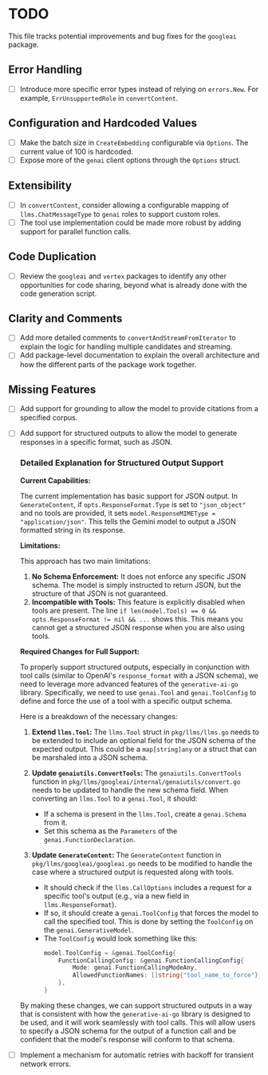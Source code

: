 # TODO

This file tracks potential improvements and bug fixes for the `googleai` package.

## Error Handling

- [ ] Introduce more specific error types instead of relying on `errors.New`. For example, `ErrUnsupportedRole` in `convertContent`.

## Configuration and Hardcoded Values

- [ ] Make the batch size in `CreateEmbedding` configurable via `Options`. The current value of 100 is hardcoded.
- [ ] Expose more of the `genai` client options through the `Options` struct.

## Extensibility

- [ ] In `convertContent`, consider allowing a configurable mapping of `llms.ChatMessageType` to `genai` roles to support custom roles.
- [ ] The tool use implementation could be made more robust by adding support for parallel function calls.

## Code Duplication

- [ ] Review the `googleai` and `vertex` packages to identify any other opportunities for code sharing, beyond what is already done with the code generation script.

## Clarity and Comments

- [ ] Add more detailed comments to `convertAndStreamFromIterator` to explain the logic for handling multiple candidates and streaming.
- [ ] Add package-level documentation to explain the overall architecture and how the different parts of the package work together.

## Missing Features

- [ ] Add support for grounding to allow the model to provide citations from a specified corpus.
- [ ] Add support for structured outputs to allow the model to generate responses in a specific format, such as JSON.

  ### Detailed Explanation for Structured Output Support

  **Current Capabilities:**

  The current implementation has basic support for JSON output. In `GenerateContent`, if `opts.ResponseFormat.Type` is set to `"json_object"` and no tools are provided, it sets `model.ResponseMIMEType = "application/json"`. This tells the Gemini model to output a JSON formatted string in its response.

  **Limitations:**

  This approach has two main limitations:

  1.  **No Schema Enforcement:** It does not enforce any specific JSON schema. The model is simply instructed to return JSON, but the structure of that JSON is not guaranteed.
  2.  **Incompatible with Tools:** This feature is explicitly disabled when tools are present. The line `if len(model.Tools) == 0 && opts.ResponseFormat != nil && ...` shows this. This means you cannot get a structured JSON response when you are also using tools.

  **Required Changes for Full Support:**

  To properly support structured outputs, especially in conjunction with tool calls (similar to OpenAI's `response_format` with a JSON schema), we need to leverage more advanced features of the `generative-ai-go` library. Specifically, we need to use `genai.Tool` and `genai.ToolConfig` to define and force the use of a tool with a specific output schema.

  Here is a breakdown of the necessary changes:

  1.  **Extend `llms.Tool`:** The `llms.Tool` struct in `pkg/llms/llms.go` needs to be extended to include an optional field for the JSON schema of the expected output. This could be a `map[string]any` or a struct that can be marshaled into a JSON schema.

  2.  **Update `genaiutils.ConvertTools`:** The `genaiutils.ConvertTools` function in `pkg/llms/googleai/internal/genaiutils/convert.go` needs to be updated to handle the new schema field. When converting an `llms.Tool` to a `genai.Tool`, it should:

      - If a schema is present in the `llms.Tool`, create a `genai.Schema` from it.
      - Set this schema as the `Parameters` of the `genai.FunctionDeclaration`.

  3.  **Update `GenerateContent`:** The `GenerateContent` function in `pkg/llms/googleai/googleai.go` needs to be modified to handle the case where a structured output is requested along with tools.
      - It should check if the `llms.CallOptions` includes a request for a specific tool's output (e.g., via a new field in `llms.ResponseFormat`).
      - If so, it should create a `genai.ToolConfig` that forces the model to call the specified tool. This is done by setting the `ToolConfig` on the `genai.GenerativeModel`.
      - The `ToolConfig` would look something like this:
        ```go
        model.ToolConfig = &genai.ToolConfig{
            FunctionCallingConfig: &genai.FunctionCallingConfig{
                Mode: genai.FunctionCallingModeAny,
                AllowedFunctionNames: []string{"tool_name_to_force"},
            },
        }
        ```

  By making these changes, we can support structured outputs in a way that is consistent with how the `generative-ai-go` library is designed to be used, and it will work seamlessly with tool calls. This will allow users to specify a JSON schema for the output of a function call and be confident that the model's response will conform to that schema.

- [ ] Implement a mechanism for automatic retries with backoff for transient network errors.
